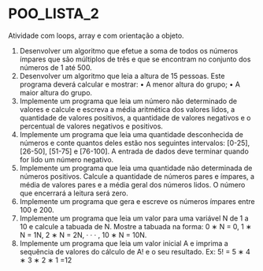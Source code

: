 # POO_LISTA_2

Atividade com loops, array e com orientação a objeto.

1. Desenvolver um algoritmo que efetue a soma de todos os números ímpares que são
múltiplos de três e que se encontram no conjunto dos números de 1 até 500.
2. Desenvolver um algoritmo que leia a altura de 15 pessoas. Este programa deverá
calcular e mostrar:
• A menor altura do grupo;
• A maior altura do grupo.
3. Implemente um programa que leia um número não determinado de valores e calcule e
escreva a média aritmética dos valores lidos, a quantidade de valores positivos, a
quantidade de valores negativos e o percentual de valores negativos e positivos.
4. Implemente um programa que leia uma quantidade desconhecida de números e conte
quantos deles estão nos seguintes intervalos: [0-25], [26-50], [51-75] e [76-100]. A entrada
de dados deve terminar quando for lido um número negativo.
5. Implemente um programa que leia uma quantidade não determinada de números
positivos. Calcule a quantidade de números pares e ímpares, a média de valores pares e a
média geral dos números lidos. O número que encerrará a leitura será zero.
6. Implemente um programa que gera e escreve os números ímpares entre 100 e 200.
7. Implemente um programa que leia um valor para uma variável N de 1 a 10 e calcule a
tabuada de N. Mostre a tabuada na forma: 0 ∗ N = 0, 1 ∗ N = 1N, 2 ∗ N = 2N, · · · , 10 ∗ N =
10N.
8. Implemente um programa que leia um valor inicial A e imprima a sequência de valores do
cálculo de A! e o seu resultado. Ex: 5! = 5 ∗ 4 ∗ 3 ∗ 2 ∗ 1 =12

